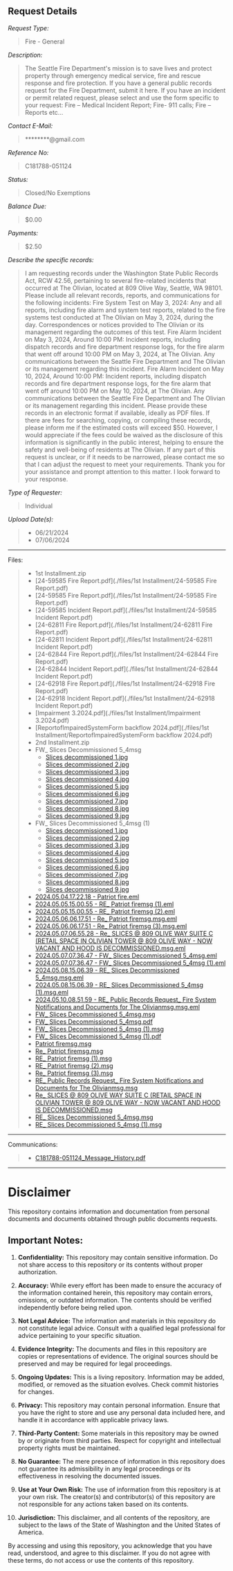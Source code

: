 ## Request Details

*Request Type:*
> Fire - General

*Description:*
> The Seattle Fire Department's mission is to save lives and protect property through emergency medical service, fire and rescue response and fire protection. If you have a general public records request for the Fire Department, submit it here. If you have an incident or permit related request, please select and use the form specific to your request: Fire – Medical Incident Report; Fire- 911 calls; Fire – Reports etc…

*Contact E-Mail:*
> ********@gmail.com

*Reference No:*
> C181788-051124

*Status:*
> Closed/No Exemptions

*Balance Due:*
> $0.00

*Payments:*
> $2.50

*Describe the specific records:*
> I am requesting records under the Washington State Public Records Act, RCW 42.56, pertaining to several fire-related incidents that occurred at The Olivian, located at 809 Olive Way, Seattle, WA 98101. Please include all relevant records, reports, and communications for the following incidents: Fire System Test on May 3, 2024: Any and all reports, including fire alarm and system test reports, related to the fire systems test conducted at The Olivian on May 3, 2024, during the day. Correspondences or notices provided to The Olivian or its management regarding the outcomes of this test. Fire Alarm Incident on May 3, 2024, Around 10:00 PM: Incident reports, including dispatch records and fire department response logs, for the fire alarm that went off around 10:00 PM on May 3, 2024, at The Olivian. Any communications between the Seattle Fire Department and The Olivian or its management regarding this incident. Fire Alarm Incident on May 10, 2024, Around 10:00 PM: Incident reports, including dispatch records and fire department response logs, for the fire alarm that went off around 10:00 PM on May 10, 2024, at The Olivian. Any communications between the Seattle Fire Department and The Olivian or its management regarding this incident. Please provide these records in an electronic format if available, ideally as PDF files. If there are fees for searching, copying, or compiling these records, please inform me if the estimated costs will exceed $50. However, I would appreciate if the fees could be waived as the disclosure of this information is significantly in the public interest, helping to ensure the safety and well-being of residents at The Olivian. If any part of this request is unclear, or if it needs to be narrowed, please contact me so that I can adjust the request to meet your requirements. Thank you for your assistance and prompt attention to this matter. I look forward to your response.

*Type of Requester:*	
> Individual

*Upload Date(s):*
>- 06/21/2024
>- 07/06/2024

----

Files:
>- 1st Installment.zip
>  - [24-59585 Fire Report.pdf](./files/1st Installment/24-59585 Fire Report.pdf)
>  - [24-59585 Fire Report.pdf](./files/1st Installment/24-59585 Fire Report.pdf)
>  - [24-59585 Incident Report.pdf](./files/1st Installment/24-59585 Incident Report.pdf)
>  - [24-62811 Fire Report.pdf](./files/1st Installment/24-62811 Fire Report.pdf)
>  - [24-62811 Incident Report.pdf](./files/1st Installment/24-62811 Incident Report.pdf)
>  - [24-62844 Fire Report.pdf](./files/1st Installment/24-62844 Fire Report.pdf)
>  - [24-62844 Incident Report.pdf](./files/1st Installment/24-62844 Incident Report.pdf)
>  - [24-62918 Fire Report.pdf](./files/1st Installment/24-62918 Fire Report.pdf)
>  - [24-62918 Incident Report.pdf](./files/1st Installment/24-62918 Incident Report.pdf)
>  - [Impairment 3.2024.pdf](./files/1st Installment/Impairment 3.2024.pdf)
>  - [ReportofImpairedSystemForm backflow 2024.pdf](./files/1st Installment/ReportofImpairedSystemForm backflow 2024.pdf)
>- 2nd Installment.zip
>  - FW_ Slices Decommissioned 5_4msg
>    - [Slices decommissioned  1.jpg](./files/2nd%20Installment/FW_%20Slices%20Decommissioned%205_4msg/Slices%20decommissioned%20%201.jpg)
>    - [Slices decommissioned  2.jpg](./files/2nd%20Installment/FW_%20Slices%20Decommissioned%205_4msg/Slices%20decommissioned%20%202.jpg)
>    - [Slices decommissioned  3.jpg](./files/2nd%20Installment/FW_%20Slices%20Decommissioned%205_4msg/Slices%20decommissioned%20%203.jpg)
>    - [Slices decommissioned  4.jpg](./files/2nd%20Installment/FW_%20Slices%20Decommissioned%205_4msg/Slices%20decommissioned%20%204.jpg)
>    - [Slices decommissioned  5.jpg](./files/2nd%20Installment/FW_%20Slices%20Decommissioned%205_4msg/Slices%20decommissioned%20%205.jpg)
>    - [Slices decommissioned  6.jpg](./files/2nd%20Installment/FW_%20Slices%20Decommissioned%205_4msg/Slices%20decommissioned%20%206.jpg)
>    - [Slices decommissioned  7.jpg](./files/2nd%20Installment/FW_%20Slices%20Decommissioned%205_4msg/Slices%20decommissioned%20%207.jpg)
>    - [Slices decommissioned  8.jpg](./files/2nd%20Installment/FW_%20Slices%20Decommissioned%205_4msg/Slices%20decommissioned%20%208.jpg)
>    - [Slices decommissioned  9.jpg](./files/2nd%20Installment/FW_%20Slices%20Decommissioned%205_4msg/Slices%20decommissioned%20%209.jpg)
>  - FW_ Slices Decommissioned 5_4msg (1)
>    - [Slices decommissioned  1.jpg](./files/2nd%20Installment/FW_%20Slices%20Decommissioned%205_4msg%20\(1\)/Slices%20decommissioned%20%201.jpg)
>    - [Slices decommissioned  2.jpg](./files/2nd%20Installment/FW_%20Slices%20Decommissioned%205_4msg%20\(1\)/Slices%20decommissioned%20%202.jpg)
>    - [Slices decommissioned  3.jpg](./files/2nd%20Installment/FW_%20Slices%20Decommissioned%205_4msg%20\(1\)/Slices%20decommissioned%20%203.jpg)
>    - [Slices decommissioned  4.jpg](./files/2nd%20Installment/FW_%20Slices%20Decommissioned%205_4msg%20\(1\)/Slices%20decommissioned%20%204.jpg)
>    - [Slices decommissioned  5.jpg](./files/2nd%20Installment/FW_%20Slices%20Decommissioned%205_4msg%20\(1\)/Slices%20decommissioned%20%205.jpg)
>    - [Slices decommissioned  6.jpg](./files/2nd%20Installment/FW_%20Slices%20Decommissioned%205_4msg%20\(1\)/Slices%20decommissioned%20%206.jpg)
>    - [Slices decommissioned  7.jpg](./files/2nd%20Installment/FW_%20Slices%20Decommissioned%205_4msg%20\(1\)/Slices%20decommissioned%20%207.jpg)
>    - [Slices decommissioned  8.jpg](./files/2nd%20Installment/FW_%20Slices%20Decommissioned%205_4msg%20\(1\)/Slices%20decommissioned%20%208.jpg)
>    - [Slices decommissioned  9.jpg](./files/2nd%20Installment/FW_%20Slices%20Decommissioned%205_4msg%20\(1\)/Slices%20decommissioned%20%209.jpg)
>  - [2024.05.04.17.22.18 - Patriot fire.eml](./files/2nd%20Installment/2024.05.04.17.22.18%20-%20Patriot%20fire.eml)
>  - [2024.05.05.15.00.55 - RE_ Patriot firemsg (1).eml](./files/2nd%20Installment/2024.05.05.15.00.55%20-%20RE_%20Patriot%20firemsg%20\(1\).eml)
>  - [2024.05.05.15.00.55 - RE_ Patriot firemsg (2).eml](./files/2nd%20Installment/2024.05.05.15.00.55%20-%20RE_%20Patriot%20firemsg%20\(2\).eml)
>  - [2024.05.06.06.17.51 - Re_ Patriot firemsg.msg.eml](./files/2nd%20Installment/2024.05.06.06.17.51%20-%20Re_%20Patriot%20firemsg.msg.eml)
>  - [2024.05.06.06.17.51 - Re_ Patriot firemsg (3).msg.eml](./files/2nd%20Installment/2024.05.06.06.17.51%20-%20Re_%20Patriot%20firemsg%20\(3\).msg.eml)
>  - [2024.05.07.06.55.28 - Re_ SLICES @ 809 OLIVE WAY SUITE C (RETAIL SPACE IN OLIVIAN TOWER @ 809 OLIVE WAY - NOW VACANT AND HOOD IS DECOMMISSIONED.msg.eml](./files/2nd%20Installment/2024.05.07.06.55.28%20-%20Re_%20SLICES%20@%20809%20OLIVE%20WAY%20SUITE%20C%20\(RETAIL%20SPACE%20IN%20OLIVIAN%20TOWER%20@%20809%20OLIVE%20WAY%20-%20NOW%20VACANT%20AND%20HOOD%20IS%20DECOMMISSIONED.msg.eml)
>  - [2024.05.07.07.36.47 - FW_ Slices Decommissioned 5_4msg.eml](./files/2nd%20Installment/2024.05.07.07.36.47%20-%20FW_%20Slices%20Decommissioned%205_4msg.eml)
>  - [2024.05.07.07.36.47 - FW_ Slices Decommissioned 5_4msg (1).eml](./files/2nd%20Installment/2024.05.07.07.36.47%20-%20FW_%20Slices%20Decommissioned%205_4msg%20\(1\).eml)
>  - [2024.05.08.15.06.39 - RE_ Slices Decommissioned 5_4msg.msg.eml](./files/2nd%20Installment/2024.05.08.15.06.39%20-%20RE_%20Slices%20Decommissioned%205_4msg.msg.eml)
>  - [2024.05.08.15.06.39 - RE_ Slices Decommissioned 5_4msg (1).msg.eml](./files/2nd%20Installment/2024.05.08.15.06.39%20-%20RE_%20Slices%20Decommissioned%205_4msg%20\(1\).msg.eml)
>  - [2024.05.10.08.51.59 - RE_ Public Records Request_ Fire System Notifications and Documents for The Olivianmsg.msg.eml](./files/2nd%20Installment/2024.05.10.08.51.59%20-%20RE_%20Public%20Records%20Request_%20Fire%20System%20Notifications%20and%20Documents%20for%20The%20Olivianmsg.msg.eml)
>  - [FW_ Slices Decommissioned 5_4msg.msg](./files/2nd%20Installment/FW_%20Slices%20Decommissioned%205_4msg.msg)
>  - [FW_ Slices Decommissioned 5_4msg.pdf](./files/2nd%20Installment/FW_%20Slices%20Decommissioned%205_4msg.pdf)
>  - [FW_ Slices Decommissioned 5_4msg (1).msg](./files/2nd%20Installment/FW_%20Slices%20Decommissioned%205_4msg%20\(1\).msg)
>  - [FW_ Slices Decommissioned 5_4msg (1).pdf](./files/2nd%20Installment/FW_%20Slices%20Decommissioned%205_4msg%20\(1\).pdf)
>  - [Patriot firemsg.msg](./files/2nd%20Installment/Patriot%20firemsg.msg)
>  - [Re_ Patriot firemsg.msg](./files/2nd%20Installment/Re_%20Patriot%20firemsg.msg)
>  - [RE_ Patriot firemsg (1).msg](./files/2nd%20Installment/RE_%20Patriot%20firemsg%20\(1\).msg)
>  - [RE_ Patriot firemsg (2).msg](./files/2nd%20Installment/RE_%20Patriot%20firemsg%20\(2\).msg)
>  - [Re_ Patriot firemsg (3).msg](./files/2nd%20Installment/Re_%20Patriot%20firemsg%20\(3\).msg)
>  - [RE_ Public Records Request_ Fire System Notifications and Documents for The Olivianmsg.msg](./files/2nd%20Installment/RE_%20Public%20Records%20Request_%20Fire%20System%20Notifications%20and%20Documents%20for%20The%20Olivianmsg.msg)
>  - [Re_ SLICES @ 809 OLIVE WAY SUITE C (RETAIL SPACE IN OLIVIAN TOWER @ 809 OLIVE WAY - NOW VACANT AND HOOD IS DECOMMISSIONED.msg](./files/2nd%20Installment/Re_%20SLICES%20@%20809%20OLIVE%20WAY%20SUITE%20C%20\(RETAIL%20SPACE%20IN%20OLIVIAN%20TOWER%20@%20809%20OLIVE%20WAY%20-%20NOW%20VACANT%20AND%20HOOD%20IS%20DECOMMISSIONED.msg)
>  - [RE_ Slices Decommissioned 5_4msg.msg](./files/2nd%20Installment/RE_%20Slices%20Decommissioned%205_4msg.msg)
>  - [RE_ Slices Decommissioned 5_4msg (1).msg](./files/2nd%20Installment/RE_%20Slices%20Decommissioned%205_4msg%20\(1\).msg)


----

Communications:
>- [C181788-051124_Message_History.pdf](./C181788-051124_Message_History.pdf)

---
# Disclaimer


This repository contains information and documentation from personal documents and documents obtained through public documents requests.

## Important Notes:

1. **Confidentiality:** This repository may contain sensitive information. Do not share access to this repository or its contents without proper authorization.

2. **Accuracy:** While every effort has been made to ensure the accuracy of the information contained herein, this repository may contain errors, omissions, or outdated information. The contents should be verified independently before being relied upon.

3. **Not Legal Advice:** The information and materials in this repository do not constitute legal advice. Consult with a qualified legal professional for advice pertaining to your specific situation.

4. **Evidence Integrity:** The documents and files in this repository are copies or representations of evidence. The original sources should be preserved and may be required for legal proceedings.

5. **Ongoing Updates:** This is a living repository. Information may be added, modified, or removed as the situation evolves. Check commit histories for changes.

6. **Privacy:** This repository may contain personal information. Ensure that you have the right to store and use any personal data included here, and handle it in accordance with applicable privacy laws.

7. **Third-Party Content:** Some materials in this repository may be owned by or originate from third parties. Respect for copyright and intellectual property rights must be maintained.

8. **No Guarantee:** The mere presence of information in this repository does not guarantee its admissibility in any legal proceedings or its effectiveness in resolving the documented issues.

9. **Use at Your Own Risk:** The use of information from this repository is at your own risk. The creator(s) and contributor(s) of this repository are not responsible for any actions taken based on its contents.

10. **Jurisdiction:** This disclaimer, and all contents of the repository, are subject to the laws of the State of Washington and the United States of America.

By accessing and using this repository, you acknowledge that you have read, understood, and agree to this disclaimer. If you do not agree with these terms, do not access or use the contents of this repository.
